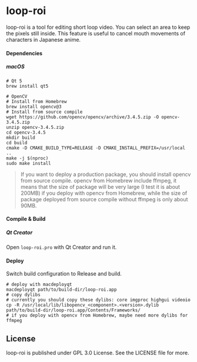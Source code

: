# loop-roi
loop-roi is a tool for editing short loop video. You can select an area to keep the pixels still inside. This feature is useful to cancel mouth movements of characters in Japanese anime.

#### Dependencies

##### macOS

``` Shell
# Qt 5
brew install qt5

# OpenCV
# Install from Homebrew
brew install opencv@3
# Install from source compile
wget https://github.com/opencv/opencv/archive/3.4.5.zip -O opencv-3.4.5.zip
unzip opencv-3.4.5.zip
cd opencv-3.4.5
mkdir build
cd build
cmake -D CMAKE_BUILD_TYPE=RELEASE -D CMAKE_INSTALL_PREFIX=/usr/local ..
make -j $(nproc)
sudo make install  
```

> If you want to deploy a production package, you should install opencv from source compile. opencv from Homebrew include ffmpeg, it means that the size of package will be very large (I test it is about 200MB) if  you deploy with opencv from Homebrew, while the size of package deployed from source compile without ffmpeg is only about 90MB.

#### Compile & Build 

##### Qt Creator

Open `loop-roi.pro` with Qt Creator and run it.

#### Deploy

Switch build configuration to Release and build.

```Shell
# deploy with macdeployqt
macdeployqt path/to/build-dir/loop-roi.app
# copy dylibs
# currently you should copy these dylibs: core imgproc highgui videoio
cp -R /usr/local/lib/libopencv_<component>.<version>.dylib path/to/build-dir/loop-roi.app/Contents/Frameworks/
# if you deploy with opencv from Homebrew, maybe need more dylibs for ffmpeg
```

## License

loop-roi is published under GPL 3.0 License. See the LICENSE file for more.